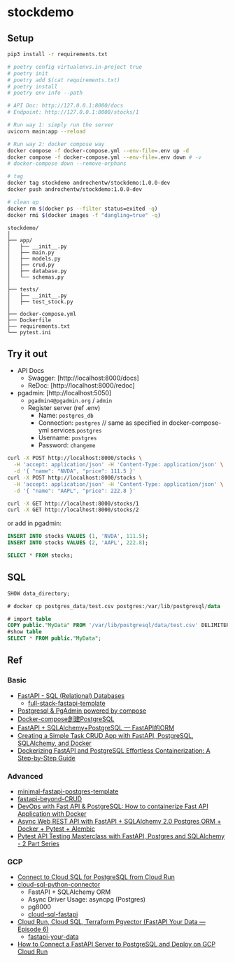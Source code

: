 # stockdemo

## Setup

```sh
pip3 install -r requirements.txt

# poetry config virtualenvs.in-project true
# poetry init 
# poetry add $(cat requirements.txt)
# poetry install
# poetry env info --path
```

```sh
# API Doc: http://127.0.0.1:8000/docs
# Endpoint: http://127.0.0.1:8000/stocks/1

# Run way 1: simply run the server
uvicorn main:app --reload

# Run way 2: docker compose way
docker compose -f docker-compose.yml --env-file=.env up -d
docker compose -f docker-compose.yml --env-file=.env down # -v
# docker-compose down --remove-orphans

# tag
docker tag stockdemo androchentw/stockdemo:1.0.0-dev
docker push androchentw/stockdemo:1.0.0-dev

# clean up
docker rm $(docker ps --filter status=exited -q)
docker rmi $(docker images -f "dangling=true" -q)
```

```text
stockdemo/
│
├── app/
│   ├── __init__.py
│   ├── main.py
│   ├── models.py
│   ├── crud.py
│   ├── database.py
│   └── schemas.py
│
├── tests/
│   ├── __init__.py
│   ├── test_stock.py
│
├── docker-compose.yml
├── Dockerfile
├── requirements.txt
└── pytest.ini
```

## Try it out

* API Docs
  * Swagger: [http://localhost:8000/docs]
  * ReDoc: [http://localhost:8000/redoc]
* pgadmin: [http://localhost:5050]
  * `pgadmin4@pgadmin.org` / `admin`
  * Register server (ref .env)
    * Name: `postgres_db`
    * Connection: `postgres`    // same as specified in docker-compose-yml services.`postgres`
    * Username: `postgres`
    * Password: `changeme`

```sh
curl -X POST http://localhost:8000/stocks \
  -H 'accept: application/json' -H 'Content-Type: application/json' \
  -d '{ "name": "NVDA", "price": 111.5 }'
curl -X POST http://localhost:8000/stocks \
  -H 'accept: application/json' -H 'Content-Type: application/json' \
  -d '{ "name": "AAPL", "price": 222.8 }'

curl -X GET http://localhost:8000/stocks/1
curl -X GET http://localhost:8000/stocks/2
```

or add in pgadmin:

```sql
INSERT INTO stocks VALUES (1, 'NVDA', 111.5);
INSERT INTO stocks VALUES (2, 'AAPL', 222.8);

SELECT * FROM stocks;
```

## SQL

```sql
SHOW data_directory;

# docker cp postgres_data/test.csv postgres:/var/lib/postgresql/data

# import table 
COPY public."MyData" FROM '/var/lib/postgresql/data/test.csv' DELIMITER ',' CSV HEADER;  
#show table 
SELECT * FROM public."MyData";
```

## Ref

### Basic

* [FastAPI - SQL (Relational) Databases](https://fastapi.tiangolo.com/id/tutorial/sql-databases/?h=postgres)
  * [full-stack-fastapi-template](https://github.com/fastapi/full-stack-fastapi-template)
* [Postgresql & PgAdmin powered by compose](https://github.com/khezen/compose-postgres)
* [Docker-compose創建PostgreSQL](https://cde566.medium.com/docker-compose%E5%89%B5%E5%BB%BApostgresql-7f3f9519fa20)
* [FastAPI + SQLAlchemy+PostgreSQL — FastAPI的ORM](https://medium.com/@King610160/fastapi-sqlalchemy-postgresql-fastapi%E7%9A%84orm-00818bc63106)
* [Creating a Simple Task CRUD App with FastAPI, PostgreSQL, SQLAlchemy, and Docker](https://plainenglish.io/blog/creating-a-simple-task-crud-app-with-fastapi-postgresql-sqlalchemy-and-docker)
* [Dockerizing FastAPI and PostgreSQL Effortless Containerization: A Step-by-Step Guide](https://medium.com/@kevinkoech265/dockerizing-fastapi-and-postgresql-effortless-containerization-a-step-by-step-guide-68b962c3e7eb)

### Advanced

* [minimal-fastapi-postgres-template](https://github.com/androchentw/minimal-fastapi-postgres-template)
* [fastapi-beyond-CRUD](https://github.com/jod35/fastapi-beyond-CRUD)
* [DevOps with Fast API & PostgreSQL: How to containerize Fast API Application with Docker](https://dev.to/mbuthi/devops-with-fast-api-postgresql-how-to-containerize-fast-api-application-with-docker-1jdb)
* [Async Web REST API with FastAPI + SQLAlchemy 2.0 Postgres ORM + Docker + Pytest + Alembic](https://github.com/reinhud/async-fastapi-postgres-template)
* [Pytest API Testing Masterclass with FastAPI, Postgres and SQLAlchemy - 2 Part Series](https://github.com/Pytest-with-Eric/api-testing-masterclass)

### GCP

* [Connect to Cloud SQL for PostgreSQL from Cloud Run](https://cloud.google.com/sql/docs/postgres/connect-instance-cloud-run)
* [cloud-sql-python-connector](https://github.com/GoogleCloudPlatform/cloud-sql-python-connector)
  * FastAPI + SQLAlchemy ORM
  * Async Driver Usage: asyncpg (Postgres)
  * pg8000
  * [cloud-sql-fastapi](https://github.com/jackwotherspoon/cloud-sql-fastapi/tree/main)
* [Cloud Run, Cloud SQL, Terraform Pgvector (FastAPI Your Data — Episode 6)](https://medium.com/@saverio3107/connecting-cloud-run-with-cloud-sql-using-terraform-fastapi-your-data-episode-6-8673812e3941)
  * [fastapi-your-data](https://github.com/androchentw/fastapi-your-data)
* [How to Connect a FastAPI Server to PostgreSQL and Deploy on GCP Cloud Run](https://glenn-viroux.medium.com/how-to-connect-a-fastapi-server-to-postgresql-and-deploy-on-gcp-cloud-run-4950af0e2e44)
